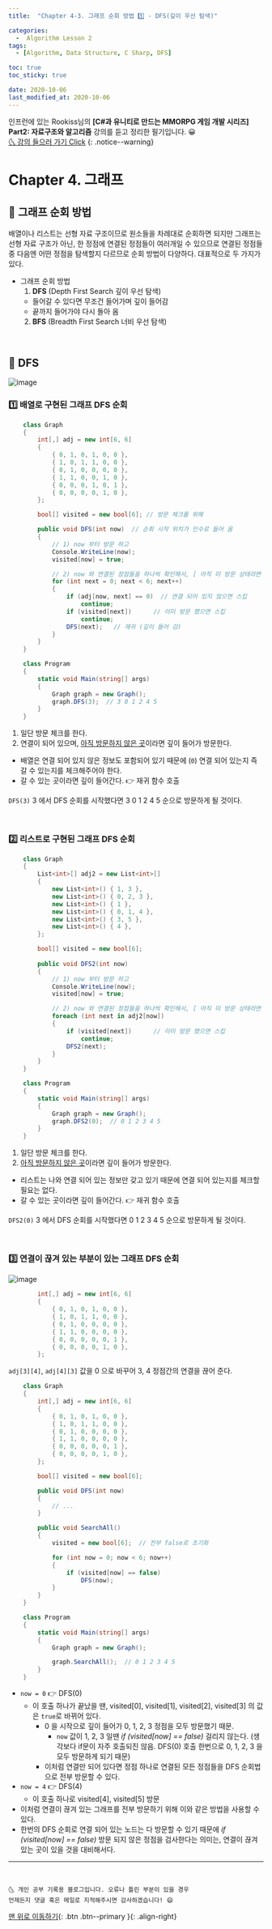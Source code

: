 ```yaml
---
title:  "Chapter 4-3. 그래프 순회 방법 1️⃣ - DFS(깊이 우선 탐색)" 

categories:
  -  Algorithm Lesson 2
tags:
  - [Algorithm, Data Structure, C Sharp, DFS]

toc: true
toc_sticky: true

date: 2020-10-06
last_modified_at: 2020-10-06
---
```


인프런에 있는 Rookiss님의 **[C#과 유니티로 만드는 MMORPG 게임 개발 시리즈] Part2: 자료구조와 알고리즘** 강의를 듣고 정리한 필기입니다. 😀  
[🌜 강의 들으러 가기 Click]((https://www.inflearn.com/course/유니티-MMORPG-유니티-개발-part2#))
{: .notice--warning}

# Chapter 4. 그래프

## 🚖 그래프 순회 방법

배열이나 리스트는 선형 자료 구조이므로 원소들을 차례대로 순회하면 되지만 그래프는 선형 자료 구조가 아닌, 한 정점에 연결된 정점들이 여러개일 수 있으므로 연결된 정점들 중 다음엔 어떤 정점을 탐색할지 다르므로 순회 방법이 다양하다. 대표적으로 두 가지가 있다.

- 그래프 순회 방법
  1. **DFS** (Depth First Search 깊이 우선 탐색)
    - 들어갈 수 있다면 무조건 들어가며 깊이 들어감
    - 끝까지 들어가야 다시 돌아 옴
  2. **BFS** (Breadth First Search 너비 우선 탐색) 

<br>

## 🚖 DFS

![image](https://user-images.githubusercontent.com/42318591/95181033-b46b8e00-07fd-11eb-86bd-f4b5c827d8b2.png)


### 1️⃣ 배열로 구현된 그래프 DFS 순회

```c#
    class Graph
    {
        int[,] adj = new int[6, 6]
        {
            { 0, 1, 0, 1, 0, 0 },
            { 1, 0, 1, 1, 0, 0 },
            { 0, 1, 0, 0, 0, 0 },
            { 1, 1, 0, 0, 1, 0 },
            { 0, 0, 0, 1, 0, 1 },
            { 0, 0, 0, 0, 1, 0 },
        };

        bool[] visited = new bool[6]; // 방문 체크를 위해

        public void DFS(int now)  // 순회 시작 위치가 인수로 들어 옴
        {
            // 1) now 부터 방문 하고
            Console.WriteLine(now);
            visited[now] = true;

            // 2) now 와 연결된 정점들을 하나씩 확인해서, [ 아직 미 방문 상태라면 ] 방문한다.
            for (int next = 0; next < 6; next++)
            {
                if (adj[now, next] == 0)  // 연결 되어 있지 않으면 스킵
                    continue;
                if (visited[next])      // 이미 방문 했으면 스킵
                    continue;
                DFS(next);   // 재귀 (깊이 들어 감)
            }
        }
    }

    class Program
    {
        static void Main(string[] args)
        {
            Graph graph = new Graph();
            graph.DFS(3);  // 3 0 1 2 4 5
        }
    }
```

1. 일단 방문 체크를 한다.
2. 연결이 되어 있으며, <u>아직 방문하지 않은 곳</u>이라면 깊이 들어가 방문한다.
  - 배열은 연결 되어 있지 않은 정보도 포함되어 있기 때문에 (`0`) 연결 되어 있는지 즉 갈 수 있는지를 체크해주어야 한다.
  - 갈 수 있는 곳이라면 깊이 들어간다. 👉 재귀 함수 호출

`DFS(3)` 3 에서 DFS 순회를 시작했다면 3 0 1 2 4 5 순으로 방문하게 될 것이다.

<br>

### 2️⃣ 리스트로 구현된 그래프 DFS 순회

```c#
    class Graph
    {
        List<int>[] adj2 = new List<int>[]
        {
            new List<int>() { 1, 3 },
            new List<int>() { 0, 2, 3 },
            new List<int>() { 1 },
            new List<int>() { 0, 1, 4 },
            new List<int>() { 3, 5 },
            new List<int>() { 4 },
        };

        bool[] visited = new bool[6];
        
        public void DFS2(int now)
        {
            // 1) now 부터 방문 하고
            Console.WriteLine(now);
            visited[now] = true;

            // 2) now 와 연결된 정점들을 하나씩 확인해서, [ 아직 미 방문 상태라면 ] 방문한다.
            foreach (int next in adj2[now])
            {
                if (visited[next])      // 이미 방문 했으면 스킵
                    continue;
                DFS2(next);
            }
        }
    }

    class Program
    {
        static void Main(string[] args)
        {
            Graph graph = new Graph();
            graph.DFS2(0);  // 0 1 2 3 4 5
        }
    }
```

1. 일단 방문 체크를 한다.
2. <u>아직 방문하지 않은 곳</u>이라면 깊이 들어가 방문한다.
  - 리스트는 나와 연결 되어 있는 정보만 갖고 있기 때문에 연결 되어 있는지를 체크할 필요는 없다. 
  - 갈 수 있는 곳이라면 깊이 들어간다. 👉 재귀 함수 호출

`DFS2(0)` 3 에서 DFS 순회를 시작했다면 0 1 2 3 4 5 순으로 방문하게 될 것이다.

<br>

### 3️⃣ 연결이 끊겨 있는 부분이 있는 그래프 DFS 순회

![image](https://user-images.githubusercontent.com/42318591/95186420-efbd8b00-0804-11eb-99b4-818f57c3590f.png)

```c#
        int[,] adj = new int[6, 6]
        {
            { 0, 1, 0, 1, 0, 0 },
            { 1, 0, 1, 1, 0, 0 },
            { 0, 1, 0, 0, 0, 0 },
            { 1, 1, 0, 0, 0, 0 },
            { 0, 0, 0, 0, 0, 1 },
            { 0, 0, 0, 0, 1, 0 },
        };
```

`adj[3][4]`, `adj[4][3]` 값을 0 으로 바꾸어 3, 4 정점간의 연결을 끊어 준다. 

```c#
    class Graph
    {
        int[,] adj = new int[6, 6]
        {
            { 0, 1, 0, 1, 0, 0 },
            { 1, 0, 1, 1, 0, 0 },
            { 0, 1, 0, 0, 0, 0 },
            { 1, 1, 0, 0, 0, 0 },
            { 0, 0, 0, 0, 0, 1 },
            { 0, 0, 0, 0, 1, 0 },
        };

        bool[] visited = new bool[6];

        public void DFS(int now) 
        {
            // ...
        }

        public void SearchAll()
        {
            visited = new bool[6];  // 전부 false로 초기화

            for (int now = 0; now < 6; now++)
            {
                if (visited[now] == false)
                    DFS(now);
            }
        }
    }

    class Program
    {
        static void Main(string[] args)
        {
            Graph graph = new Graph();

            graph.SearchAll();  // 0 1 2 3 4 5
        }
    }
```

- `now = 0` 👉 DFS(0)
  - 이 호출 하나가 끝났을 땐, visited[0], visited[1], visited[2], visited[3] 의 값은 `true`로 바뀌어 있다.
    - 0 을 시작으로 깊이 들어가 0, 1, 2, 3 정점을 모두 방문했기 때문.
      - `now` 값이 1, 2, 3 일땐 *if (visited[now] == false)* 걸리지 않는다. (생각보다 if문이 자주 호출되진 않음. DFS(0) 호출 한번으로 0, 1, 2, 3 을 모두 방문하게 되기 때문)
    - 이처럼 연결만 되어 있다면 정점 하나로 연결된 모든 정점들을 DFS 순회법으로 전부 방문할 수 있다.
- `now = 4` 👉 DFS(4)
  - 이 호출 하나로 visited[4], visited[5] 방문
-  이처럼 연결이 끊겨 있는 그래프를 전부 방문하기 위해 이와 같은 방법을 사용할 수 있다.
  - 한번의 DFS 순회로 연결 되어 있는 노드는 다 방문할 수 있기 때문에 *if (visited[now] == false)* 방문 되지 않은 정점을 검사한다는 의미는, 연결이 끊겨 있는 곳이 있을 것을 대비해서다. 


***
<br>

    🌜 개인 공부 기록용 블로그입니다. 오류나 틀린 부분이 있을 경우 
    언제든지 댓글 혹은 메일로 지적해주시면 감사하겠습니다! 😄

[맨 위로 이동하기](#){: .btn .btn--primary }{: .align-right}